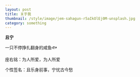 ```yaml
---
layout: post
title: 关于我
thumbnail: /style/image/jem-sahagun-r5aIkOlEj0M-unsplash.jpg
category: something
---
```


**且宁**



一只不停挣扎翻身的咸鱼🐟

座右铭：为人所爱，为人所爱

个性签名：且乐身前事，宁忧古今愁